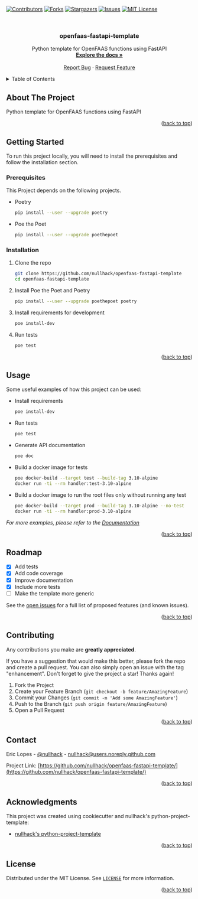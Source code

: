 <div id="top"></div>

<!-- PROJECT SHIELDS -->
<!--
*** I'm using markdown "reference style" links for readability.
*** Reference links are enclosed in brackets [ ] instead of parentheses ( ).
*** See the bottom of this document for the declaration of the reference variables
*** for contributors-url, forks-url, etc. This is an optional, concise syntax you may use.
*** https://www.markdownguide.org/basic-syntax/#reference-style-links
-->
[![Contributors][contributors-shield]][contributors-url]
[![Forks][forks-shield]][forks-url]
[![Stargazers][stars-shield]][stars-url]
[![Issues][issues-shield]][issues-url]
[![MIT License][license-shield]][license-url]



<!-- PROJECT LOGO -->
<br />
<div align="center">

  <h3 align="center">openfaas-fastapi-template</h3>

  <p align="center">
    Python template for OpenFAAS functions using FastAPI
    <br />
    <a href="https://nullhack.github.io/openfaas-fastapi-template/readme.html"><strong>Explore the docs »</strong></a>
    <br />
    <br />
    <a href="https://github.com/nullhack/openfaas-fastapi-template/issues">Report Bug</a>
    ·
    <a href="https://github.com/nullhack/openfaas-fastapi-template/issues">Request Feature</a>
  </p>
</div>



<!-- TABLE OF CONTENTS -->
<details>
  <summary>Table of Contents</summary>
  <ol>
    <li>
      <a href="#about-the-project">About The Project</a>
    </li>
    <li>
      <a href="#getting-started">Getting Started</a>
      <ul>
        <li><a href="#prerequisites">Prerequisites</a></li>
        <li><a href="#installation">Installation</a></li>
      </ul>
    </li>
    <li><a href="#usage">Usage</a></li>
    <li><a href="#roadmap">Roadmap</a></li>
    <li><a href="#contributing">Contributing</a></li>
    <li><a href="#license">License</a></li>
    <li><a href="#contact">Contact</a></li>
    <li><a href="#acknowledgments">Acknowledgments</a></li>
  </ol>
</details>



<!-- ABOUT THE PROJECT -->
## About The Project

Python template for OpenFAAS functions using FastAPI

<p align="right">(<a href="#top">back to top</a>)</p>

<!-- GETTING STARTED -->
## Getting Started

To run this project locally, you will need to install the prerequisites and follow the installation section.

### Prerequisites

This Project depends on the following projects.
* Poetry
  ```sh
  pip install --user --upgrade poetry
  ```

* Poe the Poet
  ```sh
  pip install --user --upgrade poethepoet
  ```

### Installation

1. Clone the repo
   ```sh
   git clone https://github.com/nullhack/openfaas-fastapi-template
   cd openfaas-fastapi-template
   ```
2. Install Poe the Poet and Poetry
   ```sh
   pip install --user --upgrade poethepoet poetry
   ```
3. Install requirements for development
   ```sh
   poe install-dev
   ```
4. Run tests
   ```sh
   poe test
   ```

<p align="right">(<a href="#top">back to top</a>)</p>



<!-- USAGE EXAMPLES -->
## Usage

Some useful examples of how this project can be used:

*  Install requirements
   ```sh
   poe install-dev
   ```

*  Run tests
   ```sh
   poe test
   ```

*  Generate API documentation
   ```sh
   poe doc
   ```

*  Build a docker image for tests
   ```sh
   poe docker-build --target test --build-tag 3.10-alpine
   docker run -ti --rm handler:test-3.10-alpine
   ```

*  Build a docker image to run the root files only without running any test
   ```sh
   poe docker-build --target prod --build-tag 3.10-alpine --no-test
   docker run -ti --rm handler:prod-3.10-alpine
   ```
   

_For more examples, please refer to the [Documentation](https://nullhack.github.io/openfaas-fastapi-template/readme.html)_

<p align="right">(<a href="#top">back to top</a>)</p>



<!-- ROADMAP -->
## Roadmap

- [x] Add tests
- [x] Add code coverage
- [x] Improve documentation
- [x] Include more tests
- [ ] Make the template more generic

See the [open issues](https://github.com/nullhack/openfaas-fastapi-template/issues) for a full list of proposed features (and known issues).

<p align="right">(<a href="#top">back to top</a>)</p>


<!-- CONTRIBUTING -->
## Contributing

Any contributions you make are **greatly appreciated**.

If you have a suggestion that would make this better, please fork the repo and create a pull request. You can also simply open an issue with the tag "enhancement".
Don't forget to give the project a star! Thanks again!

1. Fork the Project
2. Create your Feature Branch (`git checkout -b feature/AmazingFeature`)
3. Commit your Changes (`git commit -m 'Add some AmazingFeature'`)
4. Push to the Branch (`git push origin feature/AmazingFeature`)
5. Open a Pull Request

<p align="right">(<a href="#top">back to top</a>)</p>


<!-- CONTACT -->
## Contact

Eric Lopes - [@nullhack](https://github.com/nullhack) - nullhack@users.noreply.github.com

Project Link: [https://github.com/nullhack/openfaas-fastapi-template/](https://github.com/nullhack/openfaas-fastapi-template/)

<p align="right">(<a href="#top">back to top</a>)</p>


<!-- ACKNOWLEDGMENTS -->
## Acknowledgments

This project was created using cookiecutter and nullhack's python-project-template:

* [nullhack's python-project-template](https://github.com/nullhack/python-project-template/)

<p align="right">(<a href="#top">back to top</a>)</p>


<!-- LICENSE -->
## License

Distributed under the MIT License. See [`LICENSE`](https://github.com/nullhack/openfaas-fastapi-template/blob/main/LICENSE) for more information.

<p align="right">(<a href="#top">back to top</a>)</p>


<!-- MARKDOWN LINKS & IMAGES -->
<!-- https://www.markdownguide.org/basic-syntax/#reference-style-links -->
[contributors-shield]: https://img.shields.io/github/contributors/nullhack/openfaas-fastapi-template.svg?style=for-the-badge
[contributors-url]: https://github.com/nullhack/openfaas-fastapi-template/graphs/contributors
[forks-shield]: https://img.shields.io/github/forks/nullhack/openfaas-fastapi-template.svg?style=for-the-badge
[forks-url]: https://github.com/nullhack/openfaas-fastapi-template/network/members
[stars-shield]: https://img.shields.io/github/stars/nullhack/openfaas-fastapi-template.svg?style=for-the-badge
[stars-url]: https://github.com/nullhack/openfaas-fastapi-template/stargazers
[issues-shield]: https://img.shields.io/github/issues/nullhack/openfaas-fastapi-template.svg?style=for-the-badge
[issues-url]: https://github.com/nullhack/openfaas-fastapi-template/issues
[license-shield]: https://img.shields.io/badge/license-MIT-green?style=for-the-badge
[license-url]: https://github.com/nullhack/openfaas-fastapi-template/blob/main/LICENSE

